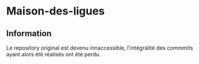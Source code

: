 # Maison-des-ligues

## Information
Le repository original est devenu innaccessible, l'intégralité des commmits ayant alors été réalisés ont été perdu.
